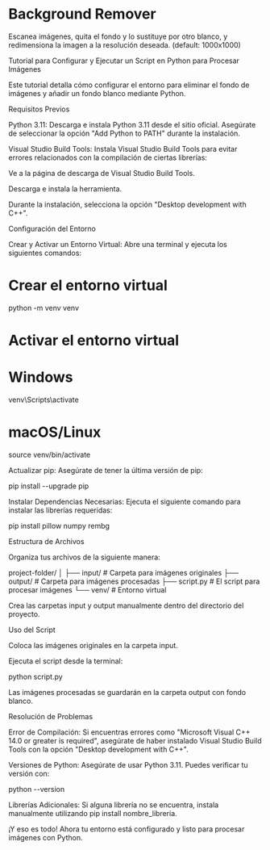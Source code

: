 # Background Remover
Escanea imágenes, quita el fondo y lo sustituye por otro blanco, y redimensiona la imagen a la resolución deseada. (default: 1000x1000)


Tutorial para Configurar y Ejecutar un Script en Python para Procesar Imágenes

Este tutorial detalla cómo configurar el entorno para eliminar el fondo de imágenes y añadir un fondo blanco mediante Python.

Requisitos Previos

Python 3.11: Descarga e instala Python 3.11 desde el sitio oficial. Asegúrate de seleccionar la opción "Add Python to PATH" durante la instalación.

Visual Studio Build Tools: Instala Visual Studio Build Tools para evitar errores relacionados con la compilación de ciertas librerías:

Ve a la página de descarga de Visual Studio Build Tools.

Descarga e instala la herramienta.

Durante la instalación, selecciona la opción "Desktop development with C++".

Configuración del Entorno

Crear y Activar un Entorno Virtual: Abre una terminal y ejecuta los siguientes comandos:

# Crear el entorno virtual
python -m venv venv

# Activar el entorno virtual

# Windows
venv\Scripts\activate

# macOS/Linux
source venv/bin/activate

Actualizar pip: Asegúrate de tener la última versión de pip:

pip install --upgrade pip

Instalar Dependencias Necesarias: Ejecuta el siguiente comando para instalar las librerías requeridas:

pip install pillow numpy rembg

Estructura de Archivos

Organiza tus archivos de la siguiente manera:

project-folder/
│
├── input/              # Carpeta para imágenes originales
├── output/             # Carpeta para imágenes procesadas
├── script.py           # El script para procesar imágenes
└── venv/               # Entorno virtual

Crea las carpetas input y output manualmente dentro del directorio del proyecto.

Uso del Script

Coloca las imágenes originales en la carpeta input.

Ejecuta el script desde la terminal:

python script.py

Las imágenes procesadas se guardarán en la carpeta output con fondo blanco.

Resolución de Problemas

Error de Compilación: Si encuentras errores como "Microsoft Visual C++ 14.0 or greater is required", asegúrate de haber instalado Visual Studio Build Tools con la opción "Desktop development with C++".

Versiones de Python: Asegúrate de usar Python 3.11. Puedes verificar tu versión con:

python --version

Librerías Adicionales: Si alguna librería no se encuentra, instala manualmente utilizando pip install nombre_libreria.

¡Y eso es todo! Ahora tu entorno está configurado y listo para procesar imágenes con Python.
